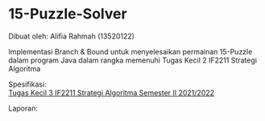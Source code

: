 # 15-Puzzle-Solver

Dibuat oleh: Alifia Rahmah (13520122)

Implementasi Branch & Bound untuk menyelesaikan permainan 15-Puzzle
dalam program Java
dalam rangka memenuhi Tugas Kecil 2 IF2211 Strategi Algoritma

Spesifikasi: <br>
[Tugas Kecil 3 IF2211 Strategi Algoritma Semester II 2021/2022](https://informatika.stei.itb.ac.id/~rinaldi.munir/Stmik/2021-2022/Tugas-Kecil-3-(2022).pdf)

Laporan:

